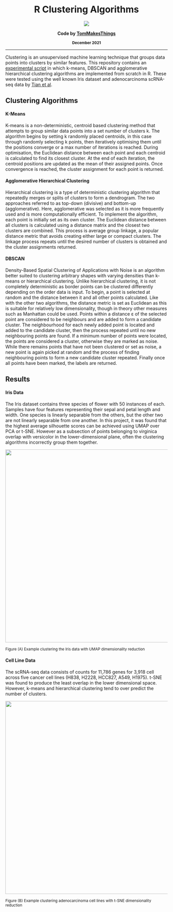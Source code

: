 <div align="center">
  <h1>R Clustering Algorithms</h1>
  <img src="https://images.weserv.nl/?url=avatars.githubusercontent.com/u/61354833?v=4&h=100&w=100&fit=cover&mask=circle&maxage=7d">
  <p><b>Code by <a href="https://github.com/TomMakesThings">TomMakesThings</a></b></p>
  <p><b><sub>December 2021</sub></b></p>
</div>

---

Clustering is an unsupervised machine learning technique that groups data points into clusters by similar features. This repository contains an <a href="https://github.com/TomMakesThings/R-Clustering-Algorithms/blob/main/ClusteringAlgorithms.R">experimental script</a> in which k-means, DBSCAN and agglomerative hierarchical clustering algorithms are implemented from scratch in R. These were tested using the well known Iris dataset and adenocarcinoma scRNA-seq data by <a href="https://github.com/LuyiTian/sc_mixology">Tian et al</a>.

## Clustering Algorithms
#### K-Means
K-means is a non-deterministic, centroid based clustering method that attempts to group similar data points into a set number of clusters k. The algorithm begins by setting k randomly placed centroids, in this case through randomly selecting k points, then iteratively optimising them until the positions converge or a max number of iterations is reached. During optimisation, the Euclidean distance between each point and each centroid is calculated to find its closest cluster. At the end of each iteration, the centroid positions are updated as the mean of their assigned points. Once convergence is reached, the cluster assignment for each point is returned.

#### Agglomerative Hierarchical Clustering
Hierarchical clustering is a type of deterministic clustering algorithm that repeatedly merges or splits of clusters to form a dendrogram. The two approaches referred to as top-down (divisive) and bottom-up (agglomerative). Here, agglomerative was selected as it is more frequently used and is more computationally efficient. To implement the algorithm, each point is initially set as its own cluster. The Euclidean distance between all clusters is calculated using a distance matrix and the closest
two clusters are combined. This process is average group linkage, a popular distance metric that avoids creating either large or compact clusters. The linkage process repeats until the desired number of clusters is obtained and the cluster assignments returned.

#### DBSCAN
Density-Based Spatial Clustering of Applications with Noise is an algorithm better suited to clustering arbitrary shapes with varying densities than k-means or hierarchical clustering. Unlike hierarchical clustering, it is not completely deterministic as border points can be clustered differently depending on the order data is input. To begin, a point is selected at random and the distance between it and all other points calculated. Like with the other two algorithms, the distance metric is set as Euclidean as this is suitable for relatively low dimensionality, though in theory other measures such as Manhattan could be used. Points within a distance ε of the selected point are considered to be neighbours and are added to form a candidate cluster. The neighbourhood for each newly added point is located and added to the candidate cluster, then the process repeated until no new neighbouring points are found. If a minimum number of points were located, the points are considered a cluster, otherwise they are marked as noise. While there remains points that have not been clustered or set as noise, a new point is again picked at random and the process of finding neighbouring points to form a new candidate cluster repeated. Finally once all points have been marked, the labels are returned.

## Results

#### Iris Data
The Iris dataset contains three species of flower with 50 instances of each. Samples have four features representing their sepal and petal length and width. One species is linearly separable from the others, but the other two are not linearly separable from one another. In this project, it was found that the highest average silhouette scores can be achieved using UMAP over PCA or t-SNE. However as a subsection of points belonging to virginica overlap with versicolor in the lower-dimensional plane, often the clustering algorithms incorrectly group them together.

<p><img width = 600 src="https://github.com/TomMakesThings/R-Clustering-Algorithms/blob/assets/Images/Iris-UMAP-Results.png"></p>
<sub>Figure (A) Example clustering the Iris data with UMAP dimensionality reduction</sub>

#### Cell Line Data
The scRNA-seq data consists of counts for 11,786 genes for 3,918 cell across five cancer cell lines (H838, H2228, HCC827, A549, H1975). t-SNE was found to produce the least overlap in the lower dimensional space. However, k-means and hierarchical clustering tend to over predict the number of clusters. 

<p><img width = 600 src="https://github.com/TomMakesThings/R-Clustering-Algorithms/blob/assets/Images/Cell-tSNE-Results.png"></p>
<sub>Figure (B) Example clustering adenocarcinoma cell lines with t-SNE dimensionality reduction</sub>

